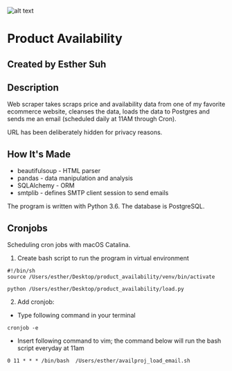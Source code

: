 ![alt text](https://github.com/estherjsuh/availability_proj/blob/master/static/tech.png)


# Product Availability

## Created by Esther Suh

## Description
Web scraper takes scraps price and availability data from one of my favorite ecommerce website, cleanses the data, loads the data to Postgres and sends me an email (scheduled daily at 11AM through Cron).

URL has been deliberately hidden for privacy reasons.

## How It's Made

- beautifulsoup - HTML parser
- pandas - data manipulation and analysis
- SQLAlchemy - ORM
- smtplib - defines SMTP client session to send emails

The program is written with Python 3.6. The database is PostgreSQL.

## Cronjobs

Scheduling cron jobs with macOS Catalina.

1. Create bash script to run the program in virtual environment

```
#!/bin/sh
source /Users/esther/Desktop/product_availability/venv/bin/activate

python /Users/esther/Desktop/product_availability/load.py
```

2. Add cronjob:

- Type following command in your terminal

```
cronjob -e
```

- Insert following command to vim; the command below will run the bash script everyday at 11am

```
0 11 * * * /bin/bash  /Users/esther/availproj_load_email.sh
```
